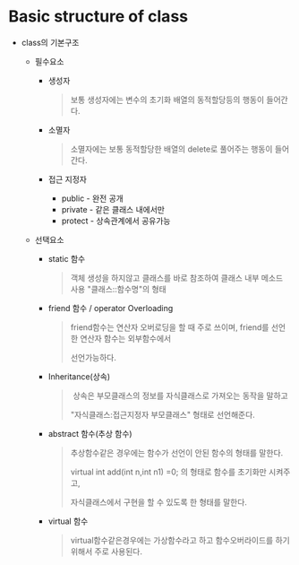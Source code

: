 # Basic structure of class

* class의 기본구조

  * 필수요소

    * 생성자

      > 보통 생성자에는 변수의 초기화 배열의 동적할당등의 행동이 들어간다.

    * 소멸자

      > 소멸자에는 보통 동적할당한 배열의 delete로 풀어주는 행동이 들어간다.

    * 접근 지정자

      * public - 완전 공개
      * private - 같은 클래스 내에서만
      * protect - 상속관계에서 공유가능

  * 선택요소

    * static 함수

      > 객체 생성을 하지않고 클래스를 바로 참조하여 클래스 내부 메소드 사용 "클래스::함수명"의 형태

    * friend 함수 / operator Overloading

      > friend함수는 연산자 오버로딩을 할 때 주로 쓰이며, friend를 선언한 연산자 함수는 외부함수에서
      >
      >  선언가능하다.

    * Inheritance(상속)

      > ​	상속은 부모클래스의 정보를 자식클래스로 가져오는 동작을 말하고 
      >
      > "자식클래스:접근지정자 부모클래스" 형태로 선언해준다.

    * abstract 함수(추상 함수)

      > 추상함수같은 경우에는 함수가 선언이 안된 함수의 형태를 말한다.
      >
      > virtual int add(int n,int n1) =0; 의 형태로 함수를 초기화만 시켜주고,
      >
      > 자식클래스에서 구현을 할 수 있도록 한 형태를 말한다.

    * virtual 함수

      > virtual함수같은경우에는 가상함수라고 하고 함수오버라이드를 하기 위해서 주로 사용된다.

